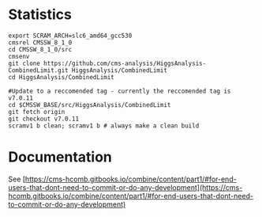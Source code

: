 # Statistics
```
export SCRAM_ARCH=slc6_amd64_gcc530
cmsrel CMSSW_8_1_0
cd CMSSW_8_1_0/src 
cmsenv
git clone https://github.com/cms-analysis/HiggsAnalysis-CombinedLimit.git HiggsAnalysis/CombinedLimit
cd HiggsAnalysis/CombinedLimit

#Update to a reccomended tag - currently the reccomended tag is v7.0.11
cd $CMSSW_BASE/src/HiggsAnalysis/CombinedLimit
git fetch origin
git checkout v7.0.11
scramv1 b clean; scramv1 b # always make a clean build
```

# Documentation
See [https://cms-hcomb.gitbooks.io/combine/content/part1/#for-end-users-that-dont-need-to-commit-or-do-any-development](https://cms-hcomb.gitbooks.io/combine/content/part1/#for-end-users-that-dont-need-to-commit-or-do-any-development)